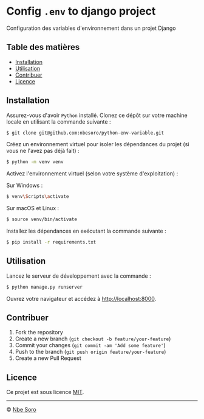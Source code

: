 # Config `.env` to django project

Configuration des variables d'environnement dans un projet Django

## Table des matières

-   [Installation](#installation)
-   [Utilisation](#utilisation)
-   [Contribuer](#contribuer)
-   [Licence](#licence)

## Installation

Assurez-vous d'avoir `Python` installé. Clonez ce dépôt sur votre machine locale en utilisant la commande suivante :

```bash
$ git clone git@github.com:nbesoro/python-env-variable.git
```

Créez un environnement virtuel pour isoler les dépendances du projet (si vous ne l'avez pas déjà fait) :

```bash
$ python -m venv venv
```

Activez l'environnement virtuel (selon votre système d'exploitation) :

Sur Windows :

```bash
$ venv\Scripts\activate
```
Sur macOS et Linux :

```bash
$ source venv/bin/activate
```


Installez les dépendances en exécutant la commande suivante :

```bash
$ pip install -r requirements.txt
```

## Utilisation

Lancez le serveur de développement avec la commande :

```bash
$ python manage.py runserver
```

Ouvrez votre navigateur et accédez à [http://localhost:8000](http://localhost:8000).

## Contribuer

1. Fork the repository
2. Create a new branch (`git checkout -b feature/your-feature`)
3. Commit your changes (`git commit -am 'Add some feature'`)
4. Push to the branch (`git push origin feature/your-feature`)
5. Create a new Pull Request

## Licence

Ce projet est sous licence [MIT](https://choosealicense.com/licenses/mit/).

---

© [Nbe Soro](https://nbesoro.com)
